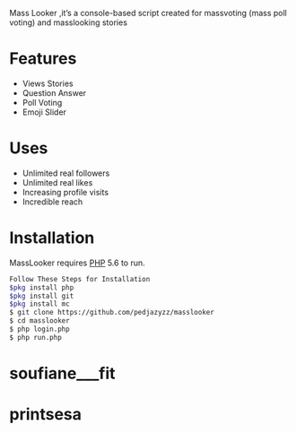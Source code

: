 



Mass Looker ,it’s a console-based script created for massvoting (mass poll voting) and masslooking stories

# Features

  - Views Stories
  - Question Answer
  - Poll Voting
  - Emoji Slider
  
# Uses 
   - Unlimited real followers
   - Unlimited real likes
   - Increasing profile visits
   - Incredible reach
   
# Installation

MassLooker requires [PHP](https://www.php.net/) 5.6 to run.

```sh
Follow These Steps for Installation
$pkg install php
$pkg install git
$pkg install mc
$ git clone https://github.com/pedjazyzz/masslooker
$ cd masslooker
$ php login.php
$ php run.php
```

# soufiane___fit
# printsesa
